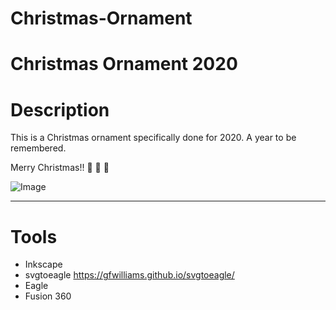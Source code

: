 # Christmas-Ornament

# Christmas Ornament 2020

# Description

This is a Christmas ornament specifically done for 2020. A year to be remembered.

Merry Christmas!! :santa: :christmas_tree: :gift:

![Image](../main/Art/Final%20Image/PCBs.png?raw=true)

---

# Tools

- Inkscape
- svgtoeagle https://gfwilliams.github.io/svgtoeagle/
- Eagle
- Fusion 360
